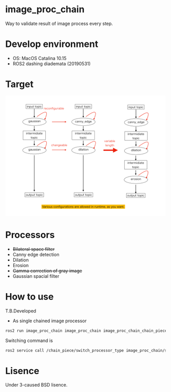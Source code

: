 # image_proc_chain

Way to validate result of image process every step.

# Develop environment

- OS: MacOS Catalina 10.15
- ROS2 dashing diademata (20190531)

# Target

![overview](https://github.com/fugashy/image_proc_chain/blob/images/overview.png)

# Processors

  - ~~Bilateral space filter~~
  - Canny edge detection
  - Dilation
  - Erosion
  - ~~Gamma correction of gray image~~
  - Gaussian spacial filter


# How to use

T.B.Developed

- As single chained image processor

```bash
ros2 run image_proc_chain image_proc_chain image_proc_chain_chain_piece_node /chain_piece/image_in:=/your_image_topic_name
```

  Switching command is

  ```bash
  ros2 service call /chain_piece/switch_processor_type image_proc_chain/srv/SwitchProcessorType "'type': 'canny_edge'"
  ```

# Lisence

Under 3-caused BSD lisence.
